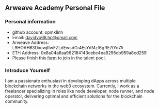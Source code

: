 
## Arweave Academy Personal File

### Personal information

- github account: opmklinh
- Email: davidvo68.hp@gmail.com
- Arweave Address: L9HOAH83DxcwjRwFZLdEwsdGr4EsYdMzf6gRE7tYo7A
- ETH Address: 0x8a04a8aa962184143cebc4ea9295cb959a8cd259
- Please finish this [form](https://docs.google.com/forms/d/e/1FAIpQLSfWA5fIIcBgmRppm3jNz5vmf9Mai_QMVil-2pO4r7YKn_Zhtw/viewform?usp=sf_link) to join in the talent pool.

### Introduce Yourself
 I am a passionate enthusiast in developing dApps across multiple blockchain networks in the web3 ecosystem. Currently, I work as a freelancer specializing in roles like node developer, node runner, and node operator, delivering optimal and efficient solutions for the blockchain community.